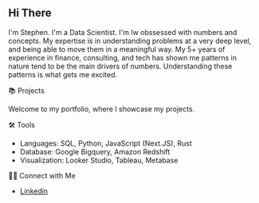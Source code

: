 ## Hi There 

I'm Stephen. I'm a Data Scientist. I'm lw obssessed with numbers and concepts. My expertise is in understanding problems at a very deep level, and being able to move them in a meaningful way. My 5+ years of experience in finance, consulting, and tech has shown me patterns in nature tend to be the main drivers of numbers. Understanding these patterns is what gets me excited.

📚 Projects

Welcome to my portfolio, where I showcase my projects.

🛠️ Tools
- Languages: SQL, Python, JavaScript (Next.JS), Rust
- Database: Google Bigquery, Amazon Redshift
- Visualization: Looker Studio, Tableau, Metabase

👋🏻 Connect with Me
- [Linkedin](https://www.linkedin.com/in/stphnyao/)
